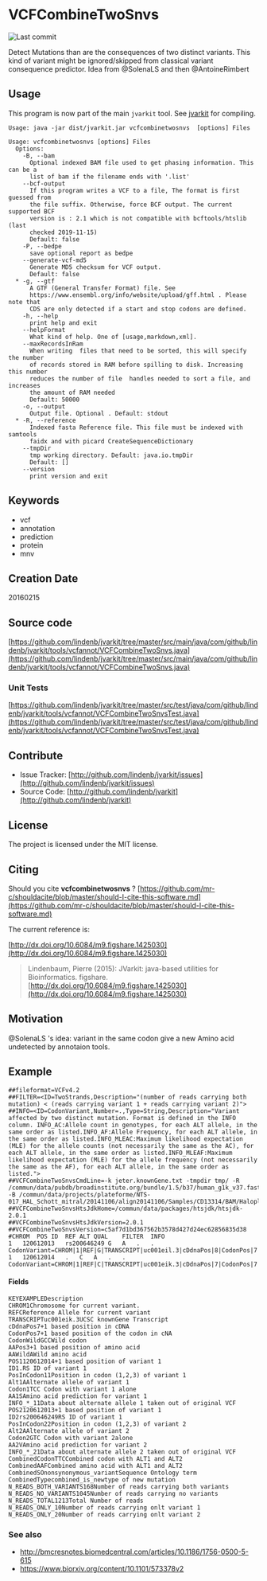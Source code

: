 # VCFCombineTwoSnvs

![Last commit](https://img.shields.io/github/last-commit/lindenb/jvarkit.png)

Detect Mutations than are the consequences of two distinct variants. This kind of variant might be ignored/skipped from classical variant consequence predictor. Idea from @SolenaLS and then @AntoineRimbert


## Usage


This program is now part of the main `jvarkit` tool. See [jvarkit](JvarkitCentral.md) for compiling.


```
Usage: java -jar dist/jvarkit.jar vcfcombinetwosnvs  [options] Files

Usage: vcfcombinetwosnvs [options] Files
  Options:
    -B, --bam
      Optional indexed BAM file used to get phasing information. This can be a 
      list of bam if the filename ends with '.list'
    --bcf-output
      If this program writes a VCF to a file, The format is first guessed from 
      the file suffix. Otherwise, force BCF output. The current supported BCF 
      version is : 2.1 which is not compatible with bcftools/htslib (last 
      checked 2019-11-15)
      Default: false
    -P, --bedpe
      save optional report as bedpe
    --generate-vcf-md5
      Generate MD5 checksum for VCF output.
      Default: false
  * -g, --gtf
      A GTF (General Transfer Format) file. See 
      https://www.ensembl.org/info/website/upload/gff.html . Please note that 
      CDS are only detected if a start and stop codons are defined.
    -h, --help
      print help and exit
    --helpFormat
      What kind of help. One of [usage,markdown,xml].
    --maxRecordsInRam
      When writing  files that need to be sorted, this will specify the number 
      of records stored in RAM before spilling to disk. Increasing this number 
      reduces the number of file  handles needed to sort a file, and increases 
      the amount of RAM needed
      Default: 50000
    -o, --output
      Output file. Optional . Default: stdout
  * -R, --reference
      Indexed fasta Reference file. This file must be indexed with samtools 
      faidx and with picard CreateSequenceDictionary
    --tmpDir
      tmp working directory. Default: java.io.tmpDir
      Default: []
    --version
      print version and exit

```


## Keywords

 * vcf
 * annotation
 * prediction
 * protein
 * mnv



## Creation Date

20160215

## Source code 

[https://github.com/lindenb/jvarkit/tree/master/src/main/java/com/github/lindenb/jvarkit/tools/vcfannot/VCFCombineTwoSnvs.java](https://github.com/lindenb/jvarkit/tree/master/src/main/java/com/github/lindenb/jvarkit/tools/vcfannot/VCFCombineTwoSnvs.java)

### Unit Tests

[https://github.com/lindenb/jvarkit/tree/master/src/test/java/com/github/lindenb/jvarkit/tools/vcfannot/VCFCombineTwoSnvsTest.java](https://github.com/lindenb/jvarkit/tree/master/src/test/java/com/github/lindenb/jvarkit/tools/vcfannot/VCFCombineTwoSnvsTest.java)


## Contribute

- Issue Tracker: [http://github.com/lindenb/jvarkit/issues](http://github.com/lindenb/jvarkit/issues)
- Source Code: [http://github.com/lindenb/jvarkit](http://github.com/lindenb/jvarkit)

## License

The project is licensed under the MIT license.

## Citing

Should you cite **vcfcombinetwosnvs** ? [https://github.com/mr-c/shouldacite/blob/master/should-I-cite-this-software.md](https://github.com/mr-c/shouldacite/blob/master/should-I-cite-this-software.md)

The current reference is:

[http://dx.doi.org/10.6084/m9.figshare.1425030](http://dx.doi.org/10.6084/m9.figshare.1425030)

> Lindenbaum, Pierre (2015): JVarkit: java-based utilities for Bioinformatics. figshare.
> [http://dx.doi.org/10.6084/m9.figshare.1425030](http://dx.doi.org/10.6084/m9.figshare.1425030)


## Motivation

@SolenaLS 's idea: variant in the same codon give a new Amino acid undetected by annotaion tools.

## Example

```
##fileformat=VCFv4.2
##FILTER=<ID=TwoStrands,Description="(number of reads carrying both mutation) < (reads carrying variant 1 + reads carrying variant 2)">
##INFO=<ID=CodonVariant,Number=.,Type=String,Description="Variant affected by two distinct mutation. Format is defined in the INFO column. INFO_AC:Allele count in genotypes, for each ALT allele, in the same order as listed.INFO_AF:Allele Frequency, for each ALT allele, in the same order as listed.INFO_MLEAC:Maximum likelihood expectation (MLE) for the allele counts (not necessarily the same as the AC), for each ALT allele, in the same order as listed.INFO_MLEAF:Maximum likelihood expectation (MLE) for the allele frequency (not necessarily the same as the AF), for each ALT allele, in the same order as listed.">
##VCFCombineTwoSnvsCmdLine=-k jeter.knownGene.txt -tmpdir tmp/ -R /commun/data/pubdb/broadinstitute.org/bundle/1.5/b37/human_g1k_v37.fasta -B /commun/data/projects/plateforme/NTS-017_HAL_Schott_mitral/20141106/align20141106/Samples/CD13314/BAM/Haloplex20141106_CD13314_final.bam
##VCFCombineTwoSnvsHtsJdkHome=/commun/data/packages/htsjdk/htsjdk-2.0.1
##VCFCombineTwoSnvsHtsJdkVersion=2.0.1
##VCFCombineTwoSnvsVersion=c5af7d1bd367562b3578d427d24ec62856835d38
#CHROM	POS	ID	REF	ALT	QUAL	FILTER	INFO
1	120612013	rs200646249	G	A	.	.	CodonVariant=CHROM|1|REF|G|TRANSCRIPT|uc001eil.3|cDdnaPos|8|CodonPos|7|CodonWild|GCC|AAPos|3|AAWild|A|POS1|120612013|ID1|rs200646249|PosInCodon1|2|Alt1|A|Codon1|GTC|AA1|V|INFO_MLEAC_1|1|INFO_AC_1|1|INFO_MLEAF_1|0.500|INFO_AF_1|0.500|POS2|120612014|ID2|.|PosInCodon2|1|Alt2|A|Codon2|TCC|AA2|S|INFO_MLEAC_2|1|INFO_AC_2|1|INFO_MLEAF_2|0.500|INFO_AF_2|0.500|CombinedCodon|TTC|CombinedAA|F|CombinedSO|nonsynonymous_variant|CombinedType|combined_is_new|N_READS_BOTH_VARIANTS|168|N_READS_NO_VARIANTS|1045|N_READS_TOTAL|1213|N_READS_ONLY_1|0|N_READS_ONLY_2|0,CHROM|1|REF|G|TRANSCRIPT|uc001eik.3|cDdnaPos|8|CodonPos|7|CodonWild|GCC|AAPos|3|AAWild|A|POS1|120612013|ID1|rs200646249|PosInCodon1|2|Alt1|A|Codon1|GTC|AA1|V|INFO_MLEAC_1|1|INFO_AC_1|1|INFO_MLEAF_1|0.500|INFO_AF_1|0.500|POS2|120612014|ID2|.|PosInCodon2|1|Alt2|A|Codon2|TCC|AA2|S|INFO_MLEAC_2|1|INFO_AC_2|1|INFO_MLEAF_2|0.500|INFO_AF_2|0.500|CombinedCodon|TTC|CombinedAA|F|CombinedSO|nonsynonymous_variant|CombinedType|combined_is_new|N_READS_BOTH_VARIANTS|168|N_READS_NO_VARIANTS|1045|N_READS_TOTAL|1213|N_READS_ONLY_1|0|N_READS_ONLY_2|0;EXAC03_AC_NFE=641;EXAC03_AN_NFE=48948
1	120612014	.	C	A	.	.	CodonVariant=CHROM|1|REF|C|TRANSCRIPT|uc001eik.3|cDdnaPos|7|CodonPos|7|CodonWild|GCC|AAPos|3|AAWild|A|POS1|120612014|ID1|.|PosInCodon1|1|Alt1|A|Codon1|TCC|AA1|S|INFO_MLEAC_1|1|INFO_AC_1|1|INFO_MLEAF_1|0.500|INFO_AF_1|0.500|POS2|120612013|ID2|rs200646249|PosInCodon2|2|Alt2|A|Codon2|GTC|AA2|V|INFO_MLEAC_2|1|INFO_AC_2|1|INFO_MLEAF_2|0.500|INFO_AF_2|0.500|CombinedCodon|TTC|CombinedAA|F|CombinedSO|nonsynonymous_variant|CombinedType|combined_is_new|N_READS_BOTH_VARIANTS|168|N_READS_NO_VARIANTS|1045|N_READS_TOTAL|1213|N_READS_ONLY_1|0|N_READS_ONLY_2|0,CHROM|1|REF|C|TRANSCRIPT|uc001eil.3|cDdnaPos|7|CodonPos|7|CodonWild|GCC|AAPos|3|AAWild|A|POS1|120612014|ID1|.|PosInCodon1|1|Alt1|A|Codon1|TCC|AA1|S|INFO_MLEAC_1|1|INFO_AC_1|1|INFO_MLEAF_1|0.500|INFO_AF_1|0.500|POS2|120612013|ID2|rs200646249|PosInCodon2|2|Alt2|A|Codon2|GTC|AA2|V|INFO_MLEAC_2|1|INFO_AC_2|1|INFO_MLEAF_2|0.500|INFO_AF_2|0.500|CombinedCodon|TTC|CombinedAA|F|CombinedSO|nonsynonymous_variant|CombinedType|combined_is_new|N_READS_BOTH_VARIANTS|168|N_READS_NO_VARIANTS|1045|N_READS_TOTAL|1213|N_READS_ONLY_1|0|N_READS_ONLY_2|0;EXAC03_AC_NFE=640;EXAC03_AN_NFE=48228

```

#### Fields

```
KEYEXAMPLEDescription
CHROM1Chromosome for current variant.
REFCReference Allele for current variant
TRANSCRIPTuc001eik.3UCSC knownGene Transcript
cDdnaPos7+1 based position in cDNA
CodonPos7+1 based position of the codon in cNA
CodonWildGCCWild codon
AAPos3+1 based position of amino acid
AAWildAWild amino acid
POS1120612014+1 based position of variant 1
ID1.RS ID of variant 1
PosInCodon11Position in codon (1,2,3) of variant 1
Alt1AAlternate allele of variant 1
Codon1TCC Codon with variant 1 alone
AA1SAmino acid prediction for variant 1
INFO_*_11Data about alternate allele 1 taken out of original VCF
POS2120612013+1 based position of variant 1
ID2rs200646249RS ID of variant 1
PosInCodon22Position in codon (1,2,3) of variant 2
Alt2AAlternate allele of variant 2
Codon2GTC Codon with variant 2alone
AA2VAmino acid prediction for variant 2
INFO_*_21Data about alternate allele 2 taken out of original VCF
CombinedCodonTTCCombined codon with ALT1 and ALT2
CombinedAAFCombined amino acid with ALT1 and ALT2
CombinedSOnonsynonymous_variantSequence Ontology term
CombinedTypecombined_is_newtype of new mutation
N_READS_BOTH_VARIANTS168Number of reads carrying both variants
N_READS_NO_VARIANTS1045Number of reads carrying no variants
N_READS_TOTAL1213Total Number of reads
N_READS_ONLY_10Number of reads carrying onlt variant 1
N_READS_ONLY_20Number of reads carrying onlt variant 2
```

### See also

 * http://bmcresnotes.biomedcentral.com/articles/10.1186/1756-0500-5-615
 * https://www.biorxiv.org/content/10.1101/573378v2


